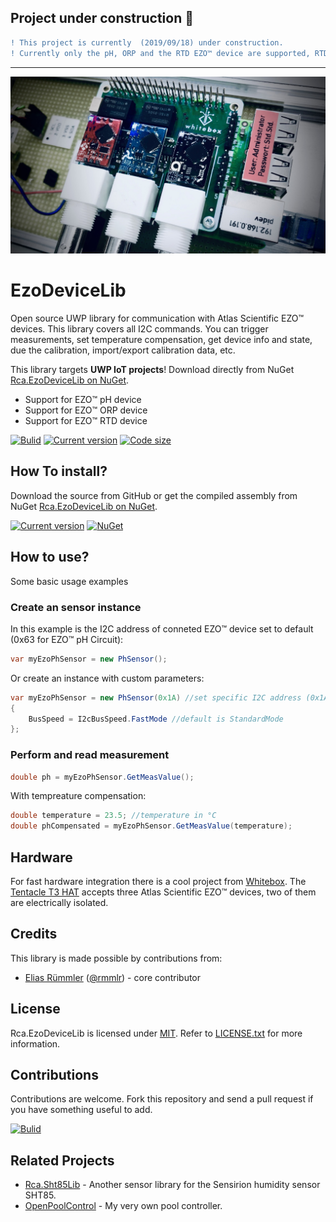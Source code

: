 ## Project under construction :construction:
```diff
! This project is currently  (2019/09/18) under construction.
! Currently only the pH, ORP and the RTD EZO™ device are supported, RTD is in progress.
```

---

![EZO Devices on the Whitebox carrier](docu/img/wb-ezo-hat.jpg "Atlas Scientific EZO™ devices (pH, ORP and RTD) on the Whitebox carrier.")
# EzoDeviceLib
Open source UWP library for communication with Atlas Scientific EZO™ devices. This library covers all I2C commands. You can trigger measurements, set temperature compensation, get device info and state, due the calibration, import/export calibration data, etc.

This library targets __UWP IoT projects__! Download directly from NuGet [Rca.EzoDeviceLib on NuGet](https://nuget.org/packages/Rca.EzoDeviceLib).

* Support for EZO™ pH device
* Support for EZO™ ORP device
* Support for EZO™ RTD device


[![Bulid](https://img.shields.io/appveyor/ci/100prznt/rca-ezodevicelib.svg?logo=appveyor&style=popout-square)](https://ci.appveyor.com/project/100prznt/rca-ezodevicelib)   [![Current version](https://img.shields.io/nuget/v/Rca.EzoDeviceLib.svg?logo=nuget&logoColor=%23ef8b00&style=popout-square)](https://www.nuget.org/packages/Rca.EzoDeviceLib/)   [![Code size](https://img.shields.io/github/languages/code-size/100prznt/Rca.EzoDeviceLib.svg?logo=github&style=popout-square)](#) 


## How To install?
Download the source from GitHub or get the compiled assembly from NuGet [Rca.EzoDeviceLib on NuGet](https://nuget.org/packages/Rca.EzoDeviceLib).

[![Current version](https://img.shields.io/nuget/v/Rca.EzoDeviceLib.svg?logo=nuget&logoColor=%23ef8b00&style=popout-square)](https://www.nuget.org/packages/Rca.EzoDeviceLib/)   [![NuGet](https://img.shields.io/nuget/dt/Rca.EzoDeviceLib.svg?logo=nuget&logoColor=%23ef8b00&style=popout-square)](https://www.nuget.org/packages/Rca.EzoDeviceLib/)


## How to use?
Some basic usage examples

### Create an sensor instance
In this example is the I2C address of conneted EZO™ device set to default (0x63 for EZO™ pH Circuit):
```cs
var myEzoPhSensor = new PhSensor();
```

Or create an instance with custom parameters:
```cs
var myEzoPhSensor = new PhSensor(0x1A) //set specific I2C address (0x1A) of connected EZO device
{
	BusSpeed = I2cBusSpeed.FastMode //default is StandardMode
};
```

	
### Perform and read measurement
```cs
double ph = myEzoPhSensor.GetMeasValue();
```

With tempreature compensation:

```cs
double temperature = 23.5; //temperature in °C
double phCompensated = myEzoPhSensor.GetMeasValue(temperature);
```


## Hardware
For fast hardware integration there is a cool project from [Whitebox](https://github.com/whitebox-labs). The [Tentacle T3 HAT](https://github.com/whitebox-labs/tentacle-raspi-oshw) accepts three Atlas Scientific EZO™ devices, two of them are electrically isolated.


## Credits
This library is made possible by contributions from:
* [Elias Rümmler](http://www.100prznt.de) ([@rmmlr](https://github.com/rmmlr)) - core contributor

## License
Rca.EzoDeviceLib is licensed under [MIT](http://www.opensource.org/licenses/mit-license.php "Read more about the MIT license form"). Refer to [LICENSE.txt](https://github.com/100prznt/EzoDeviceLib/blob/master/LICENSE.txt) for more information.

## Contributions
Contributions are welcome. Fork this repository and send a pull request if you have something useful to add.


[![Bulid](https://img.shields.io/appveyor/ci/100prznt/rca-ezodevicelib.svg?logo=appveyor&style=popout-square)](https://ci.appveyor.com/project/100prznt/rca-ezodevicelib)


## Related Projects
* [Rca.Sht85Lib](https://github.com/100prznt/Rca.Sht85Lib) - Another sensor library for the Sensirion humidity sensor SHT85.
* [OpenPoolControl](https://github.com/100prznt/opc) - My very own pool controller.
